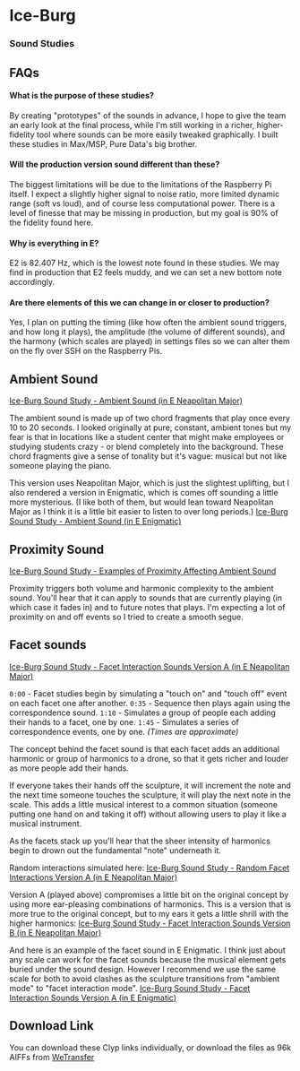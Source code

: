 # Ice-Burg
### Sound Studies

## FAQs

#### What is the purpose of these studies?
By creating "prototypes" of the sounds in advance, I hope to give the team an early look at the final process, while I'm still working in a richer, higher-fidelity tool where sounds can be more easily tweaked graphically. I built these studies in Max/MSP, Pure Data's big brother.

#### Will the production version sound different than these?
The biggest limitations will be due to the limitations of the Raspberry Pi itself. I expect a slightly higher signal to noise ratio, more limited dynamic range (soft vs loud), and of course less computational power. There is a level of finesse that may be missing in production, but my goal is 90% of the fidelity found here.

#### Why is everything in E?
E2 is 82.407 Hz, which is the lowest note found in these studies. We may find in production that E2 feels muddy, and we can set a new bottom note accordingly.

#### Are there elements of this we can change in or closer to production?
Yes, I plan on putting the timing (like how often the ambient sound triggers, and how long it plays), the amplitude (the volume of different sounds), and the harmony (which scales are played) in settings files so we can alter them on the fly over SSH on the Raspberry Pis.

## Ambient Sound
[Ice-Burg Sound Study - Ambient Sound (in E Neapolitan Major)](https://clyp.it/3cxbvcp3)

The ambient sound is made up of two chord fragments that play once every 10 to 20 seconds. I looked originally at pure, constant, ambient tones but my fear is that in locations like a student center that might make employees or studying students crazy - or blend completely into the background. These chord fragments give a sense of tonality but it's vague: musical but not like someone playing the piano.

This version uses Neapolitan Major, which is just the slightest uplifting, but I also rendered a version in Enigmatic, which is comes off sounding a little more mysterious. (I like both of them, but would lean toward Neapolitan Major as I think it is a little bit easier to listen to over long periods.)
[Ice-Burg Sound Study - Ambient Sound (in E Enigmatic)](https://clyp.it/qqfkvaw2)

## Proximity Sound
[Ice-Burg Sound Study - Examples of Proximity Affecting Ambient Sound](https://clyp.it/14i1hz3d)

Proximity triggers both volume and harmonic complexity to the ambient sound. You'll hear that it can apply to sounds that are currently playing (in which case it fades in) and to future notes that plays. I'm expecting a lot of proximity on and off events so I tried to create a smooth segue.

## Facet sounds
[Ice-Burg Sound Study - Facet Interaction Sounds Version A (in E Neapolitan Major)](https://clyp.it/clcqbibw)

`0:00` - Facet studies begin by simulating a "touch on" and "touch off" event on each facet one after another.
`0:35` - Sequence then plays again using the correspondence sound.
`1:10` - Simulates a group of people each adding their hands to a facet, one by one.
`1:45` - Simulates a series of correspondence events, one by one.
_(Times are approximate)_

The concept behind the facet sound is that each facet adds an additional harmonic or group of harmonics to a drone, so that it gets richer and louder as more people add their hands.

If everyone takes their hands off the sculpture, it will increment the note and the next time someone touches the sculpture, it will play the next note in the scale. This adds a little musical interest to a common situation (someone putting one hand on and taking it off) without allowing users to play it like a musical instrument.

As the facets stack up you'll hear that the sheer intensity of harmonics begin to drown out the fundamental "note" underneath it.

Random interactions simulated here:
[Ice-Burg Sound Study - Random Facet Interactions Version A (in E Neapolitan Major)](https://clyp.it/tfh33rgf)

Version A (played above) compromises a little bit on the original concept by using more ear-pleasing combinations of harmonics. This is a version that is more true to the original concept, but to my ears it gets a little shrill with the higher harmonics:
[Ice-Burg Sound Study - Facet Interaction Sounds Version B (in E Neapolitan Major)](https://clyp.it/nyfey1lj)

And here is an example of the facet sound in E Enigmatic. I think just about any scale can work for the facet sounds because the musical element gets buried under the sound design. However I recommend we use the same scale for both to avoid clashes as the sculpture transitions from "ambient mode" to "facet interaction mode".
[Ice-Burg Sound Study - Facet Interaction Sounds Version A (in E Enigmatic)](https://clyp.it/ns4st3nm)

## Download Link
You can download these Clyp links individually, or download the files as 96k AIFFs from [WeTransfer](https://we.tl/XJhKVGPsHW)
